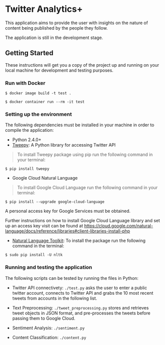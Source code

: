 # Twitter Analytics+

This application aims to provide the user with insights on the nature of content being published by the people they follow.

The application is still in the development stage.

## Getting Started

These instructions will get you a copy of the project up and running on your local machine for development and testing purposes.

### Run with Docker

```
$ docker image build -t test .
```

```
$ docker container run --rm -it test
```

### Setting up the environment

The following dependencies must be installed in your machine in order to compile the application:

* Python 2.4.0+
* <a href="https://github.com/tweepy/tweepy/" target="_blank">Tweepy</a>: A Python library for accessing Twitter API
> To install Tweepy package using pip run the following command in your terminal:

```
$ pip install tweepy
```

* Google Cloud Natural Language
> To install Google Cloud Language run the following command in your terminal:
```
$ pip install --upgrade google-cloud-language
```
A personal access key for Google Services must be obtained.

Further instructions on how to install Google Cloud Language library and set up an access key visit can be found at https://cloud.google.com/natural-language/docs/reference/libraries#client-libraries-install-php

* <a href="http://www.nltk.org">Natural Language Toolkit</a>: To install the package run the following command in the terminal:
```
$ sudo pip install -U nltk
```

### Running and testing the application

The following scripts can be tested by running the files in Python:
* Twitter API connectivety: `./test.py` asks the user to enter a public twitter account, connects to Twitter API and grabs the 10 most recent tweets from accounts in the following list.

* Text Preprocessing: `./tweet_preprocessing.py` stores and retrieves tweet objects in JSON format, and pre-processes the tweets before passing them to Google Cloud.

* Sentiment Analysis: `./sentiment.py`

* Content Classification: `./content.py`
